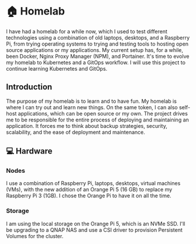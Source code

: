 # 🏠 Homelab
I have had a homelab for a while now, which I used to test different technologies using a combination of old laptops, desktops, and a Raspberry Pi, from trying operating systems to trying and testing tools to hosting open source applications or my applications. My current setup has, for a while, been Docker, Nginx Proxy Manager (NPM), and Portainer. It's time to evolve my homelab to Kubernetes and a GitOps workflow. 
I will use this project to continue learning Kubernetes and GitOps.

## Introduction
The purpose of my homelab is to learn and to have fun. My homelab is where I can try out and learn new things. On the same token, I can also self-host applications, which can be open source or my own. The project drives me to be responsible for the entire process of deploying and maintaining an application. It forces me to think about backup strategies, security, scalability, and the ease of deployment and maintenance.

## :computer: Hardware

### Nodes
I use a combination of Raspberry Pi, laptops, desktops, virtual machines (VMs), with the new addition of an Orange Pi 5 (16 GB) to replace my Raspberry Pi 3 (1GB). I chose the Orange Pi to have it on all the time.

### Storage

I am using the local storage on the Orange Pi 5, which is an NVMe SSD. I'll be upgrading to a QNAP NAS and use a CSI driver to provision Persistent Volumes for the cluster.
